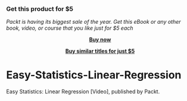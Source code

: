
### Get this product for $5

<i>Packt is having its biggest sale of the year. Get this eBook or any other book, video, or course that you like just for $5 each</i>


<b><p align='center'>[Buy now](https://packt.link/9781800565593)</p></b>


<b><p align='center'>[Buy similar titles for just $5](https://subscription.packtpub.com/search)</p></b>


# Easy-Statistics-Linear-Regression
Easy Statistics: Linear Regression [Video], published by Packt.
